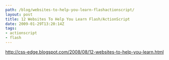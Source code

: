 ```yaml
---
path: /blog/websites-to-help-you-learn-flashactionscript/
layout: post
title: 12 Websites To Help You Learn Flash/ActionScript
date: 2009-01-29T13:20:14Z
tags:
- actionscript
- flash
---
```


<a href="http://css-edge.blogspot.com/2008/08/12-websites-to-help-you-learn.html">http://css-edge.blogspot.com/2008/08/12-websites-to-help-you-learn.html</a>